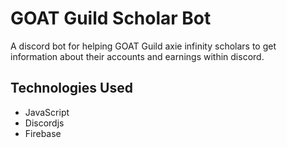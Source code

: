 # GOAT Guild Scholar Bot

A discord bot for helping GOAT Guild axie infinity scholars to get information about their accounts and earnings within discord.

## Technologies Used
- JavaScript
- Discordjs
- Firebase 
